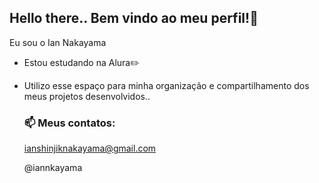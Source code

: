 ## Hello there..  Bem vindo ao meu perfil!🔴

Eu sou o Ian Nakayama

- Estou estudando na Alura✏️
- Utilizo esse espaço para minha organização e compartilhamento dos meus projetos desenvolvidos..

  ### 📫 Meus contatos:
  
  ianshinjiknakayama@gmail.com
  
  @iannkayama


